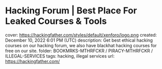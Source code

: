 # Hacking Forum | Best Place For Leaked Courses & Tools

cover: https://hackingfather.com/styles/default/xenforo/logo.png
created: December 10, 2022 6:01 PM (UTC)
description: Get best ethical hacking courses on our hacking forum, we also have 
blackhat hacking courses for free on our site.
folder: BOOKMRKS-MTHRFCKR / PIRACY-MTHRFCKR / ILLEGAL-SERVICES
tags: hacking, illegal services
url: https://hackingfather.com/